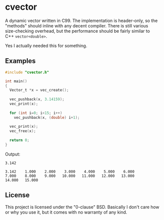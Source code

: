 # cvector

A dynamic vector written in C99.  The implementation is header-only, so the "methods" should inline with any decent compiler.  There is still various size-checking overhead, but the performance should be fairly similar to C++ `vector<double>`.

Yes I actually needed this for something.



## Examples

```c
#include "cvector.h"

int main()
{
  Vector_t *x = vec_create();
  
  vec_pushback(x, 3.14159);
  vec_print(x);
  
  for (int i=0; i<15; i++)
    vec_pushback(x, (double) i+1);
  
  vec_print(x);
  vec_free(x);
  
  return 0;
}
```

Output:

```
3.142 

3.142    1.000    2.000    3.000    4.000    5.000    6.000 
7.000    8.000    9.000   10.000   11.000   12.000   13.000 
14.000   15.000 
```


## License

This project is licensed under the "0-clause" BSD.  Basically I don't care how or why you use it, but it comes with no warranty of any kind.
